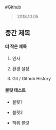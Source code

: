 
#Github



> 2018.10.05

>

## 중간 제목



#### 더 작은 제목



1. 인사

1. 환경 설정

1. Git / Github History



#### 블릿 테스트



- 블릿1

- 블릿2

- 하위 블릿
